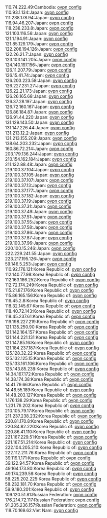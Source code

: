 110.74.222.49:Cambodia: [ovpn config](vpn/110_74_222_49.ovpn)  
110.93.1.134:Japan: [ovpn config](vpn/110_93_1_134.ovpn)  
111.238.178.94:Japan: [ovpn config](vpn/111_238_178_94.ovpn)  
116.94.46.207:Japan: [ovpn config](vpn/116_94_46_207.ovpn)  
118.238.233.8:Japan: [ovpn config](vpn/118_238_233_8.ovpn)  
121.103.116.56:Japan: [ovpn config](vpn/121_103_116_56.ovpn)  
121.1.194.91:Japan: [ovpn config](vpn/121_1_194_91.ovpn)  
121.85.129.179:Japan: [ovpn config](vpn/121_85_129_179.ovpn)  
122.208.194.126:Japan: [ovpn config](vpn/122_208_194_126.ovpn)  
122.26.21.7:Japan: [ovpn config](vpn/122_26_21_7.ovpn)  
123.103.141.205:Japan: [ovpn config](vpn/123_103_141_205.ovpn)  
124.140.197.156:Japan: [ovpn config](vpn/124_140_197_156.ovpn)  
126.11.207.79:Japan: [ovpn config](vpn/126_11_207_79.ovpn)  
126.15.41.74:Japan: [ovpn config](vpn/126_15_41_74.ovpn)  
126.203.223.58:Japan: [ovpn config](vpn/126_203_223_58.ovpn)  
126.227.231.27:Japan: [ovpn config](vpn/126_227_231_27.ovpn)  
126.22.21.173:Japan: [ovpn config](vpn/126_22_21_173.ovpn)  
126.26.165.68:Japan: [ovpn config](vpn/126_26_165_68.ovpn)  
126.37.28.197:Japan: [ovpn config](vpn/126_37_28_197.ovpn)  
126.72.160.167:Japan: [ovpn config](vpn/126_72_160_167.ovpn)  
126.86.184.87:Japan: [ovpn config](vpn/126_86_184_87.ovpn)  
126.91.44.220:Japan: [ovpn config](vpn/126_91_44_220.ovpn)  
131.129.143.50:Japan: [ovpn config](vpn/131_129_143_50.ovpn)  
131.147.226.44:Japan: [ovpn config](vpn/131_147_226_44.ovpn)  
131.213.12.2:Japan: [ovpn config](vpn/131_213_12_2.ovpn)  
131.213.155.209:Japan: [ovpn config](vpn/131_213_155_209.ovpn)  
138.64.203.232:Japan: [ovpn config](vpn/138_64_203_232.ovpn)  
160.86.72.214:Japan: [ovpn config](vpn/160_86_72_214.ovpn)  
203.179.136.244:Japan: [ovpn config](vpn/203_179_136_244.ovpn)  
210.154.162.184:Japan: [ovpn config](vpn/210_154_162_184.ovpn)  
211.132.88.48:Japan: [ovpn config](vpn/211_132_88_48.ovpn)  
219.100.37.104:Japan: [ovpn config](vpn/219_100_37_104.ovpn)  
219.100.37.105:Japan: [ovpn config](vpn/219_100_37_105.ovpn)  
219.100.37.107:Japan: [ovpn config](vpn/219_100_37_107.ovpn)  
219.100.37.13:Japan: [ovpn config](vpn/219_100_37_13.ovpn)  
219.100.37.177:Japan: [ovpn config](vpn/219_100_37_177.ovpn)  
219.100.37.182:Japan: [ovpn config](vpn/219_100_37_182.ovpn)  
219.100.37.19:Japan: [ovpn config](vpn/219_100_37_19.ovpn)  
219.100.37.31:Japan: [ovpn config](vpn/219_100_37_31.ovpn)  
219.100.37.49:Japan: [ovpn config](vpn/219_100_37_49.ovpn)  
219.100.37.51:Japan: [ovpn config](vpn/219_100_37_51.ovpn)  
219.100.37.55:Japan: [ovpn config](vpn/219_100_37_55.ovpn)  
219.100.37.58:Japan: [ovpn config](vpn/219_100_37_58.ovpn)  
219.100.37.86:Japan: [ovpn config](vpn/219_100_37_86.ovpn)  
219.100.37.87:Japan: [ovpn config](vpn/219_100_37_87.ovpn)  
219.100.37.96:Japan: [ovpn config](vpn/219_100_37_96.ovpn)  
220.100.15.246:Japan: [ovpn config](vpn/220_100_15_246.ovpn)  
222.229.241.55:Japan: [ovpn config](vpn/222_229_241_55.ovpn)  
223.217.195.126:Japan: [ovpn config](vpn/223_217_195_126.ovpn)  
59.146.5.253:Japan: [ovpn config](vpn/59_146_5_253.ovpn)  
110.92.176.121:Korea Republic of: [ovpn config](vpn/110_92_176_121.ovpn)  
112.140.77.98:Korea Republic of: [ovpn config](vpn/112_140_77_98.ovpn)  
112.163.186.252:Korea Republic of: [ovpn config](vpn/112_163_186_252.ovpn)  
112.72.174.249:Korea Republic of: [ovpn config](vpn/112_72_174_249.ovpn)  
115.21.87.176:Korea Republic of: [ovpn config](vpn/115_21_87_176.ovpn)  
115.86.165.156:Korea Republic of: [ovpn config](vpn/115_86_165_156.ovpn)  
116.45.2.8:Korea Republic of: [ovpn config](vpn/116_45_2_8.ovpn)  
118.32.145.67:Korea Republic of: [ovpn config](vpn/118_32_145_67.ovpn)  
118.40.72.143:Korea Republic of: [ovpn config](vpn/118_40_72_143.ovpn)  
118.45.237.61:Korea Republic of: [ovpn config](vpn/118_45_237_61.ovpn)  
119.198.227.219:Korea Republic of: [ovpn config](vpn/119_198_227_219.ovpn)  
121.135.250.90:Korea Republic of: [ovpn config](vpn/121_135_250_90.ovpn)  
121.142.164.157:Korea Republic of: [ovpn config](vpn/121_142_164_157.ovpn)  
121.144.221.131:Korea Republic of: [ovpn config](vpn/121_144_221_131.ovpn)  
121.147.85.16:Korea Republic of: [ovpn config](vpn/121_147_85_16.ovpn)  
121.184.237.187:Korea Republic of: [ovpn config](vpn/121_184_237_187.ovpn)  
125.128.32.22:Korea Republic of: [ovpn config](vpn/125_128_32_22.ovpn)  
125.132.125.15:Korea Republic of: [ovpn config](vpn/125_132_125_15.ovpn)  
125.133.161.106:Korea Republic of: [ovpn config](vpn/125_133_161_106.ovpn)  
125.143.85.238:Korea Republic of: [ovpn config](vpn/125_143_85_238.ovpn)  
14.34.167.172:Korea Republic of: [ovpn config](vpn/14_34_167_172.ovpn)  
14.38.174.38:Korea Republic of: [ovpn config](vpn/14_38_174_38.ovpn)  
14.41.79.66:Korea Republic of: [ovpn config](vpn/14_41_79_66.ovpn)  
14.46.55.189:Korea Republic of: [ovpn config](vpn/14_46_55_189.ovpn)  
14.48.203.127:Korea Republic of: [ovpn config](vpn/14_48_203_127.ovpn)  
1.176.138.29:Korea Republic of: [ovpn config](vpn/1_176_138_29.ovpn)  
1.231.79.202:Korea Republic of: [ovpn config](vpn/1_231_79_202.ovpn)  
210.105.79.17:Korea Republic of: [ovpn config](vpn/210_105_79_17.ovpn)  
211.237.238.232:Korea Republic of: [ovpn config](vpn/211_237_238_232.ovpn)  
220.81.170.8:Korea Republic of: [ovpn config](vpn/220_81_170_8.ovpn)  
220.84.82.220:Korea Republic of: [ovpn config](vpn/220_84_82_220.ovpn)  
220.86.41.110:Korea Republic of: [ovpn config](vpn/220_86_41_110.ovpn)  
221.167.229.51:Korea Republic of: [ovpn config](vpn/221_167_229_51.ovpn)  
221.167.51.214:Korea Republic of: [ovpn config](vpn/221_167_51_214.ovpn)  
222.104.205.210:Korea Republic of: [ovpn config](vpn/222_104_205_210.ovpn)  
222.112.211.76:Korea Republic of: [ovpn config](vpn/222_112_211_76.ovpn)  
39.119.1.171:Korea Republic of: [ovpn config](vpn/39_119_1_171.ovpn)  
39.122.94.57:Korea Republic of: [ovpn config](vpn/39_122_94_57.ovpn)  
49.164.173.80:Korea Republic of: [ovpn config](vpn/49_164_173_80.ovpn)  
49.174.239.56:Korea Republic of: [ovpn config](vpn/49_174_239_56.ovpn)  
58.225.202.225:Korea Republic of: [ovpn config](vpn/58_225_202_225.ovpn)  
58.232.181.70:Korea Republic of: [ovpn config](vpn/58_232_181_70.ovpn)  
59.9.180.201:Korea Republic of: [ovpn config](vpn/59_9_180_201.ovpn)  
109.120.51.81:Russian Federation: [ovpn config](vpn/109_120_51_81.ovpn)  
176.214.72.117:Russian Federation: [ovpn config](vpn/176_214_72_117.ovpn)  
91.205.236.157:Russian Federation: [ovpn config](vpn/91_205_236_157.ovpn)  
118.70.169.62:Viet Nam: [ovpn config](vpn/118_70_169_62.ovpn)  

